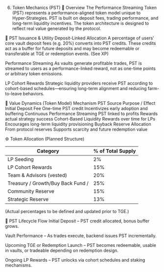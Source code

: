6. Token Mechanics (PST)
🧾 Overview
The Performance Streaming Token (PST) represents a performance-aligned token model unique to Hyper‑Strategies. PST is built on deposit fees, trading performance, and long-term liquidity incentives. The token architecture is designed to reflect real value generated by the protocol.

🔁 PST Issuance & Utility
Deposit-Linked Allocation
A percentage of users' core vault deposit fees (e.g. 20%) converts into PST credits. These credits act as a buffer for future deposits and may become redeemable or transferable at TGE or redemption events. (See XP)

Performance Streaming
As vaults generate profitable trades, PST is streamed to users as a performance-linked reward, not as one-time points or arbitrary token emissions.

LP Cohort Rewards
Strategic liquidity providers receive PST according to cohort-based schedules—ensuring long-term alignment and reducing farm-to-leave behaviors.

🧩 Value Dynamics (Token Model)
Mechanism	PST Source	Purpose / Effect
Initial Deposit Fee	One-time PST credit	Incentivizes early adoption and buffering
Continuous Performance	Streaming PST linked to profits	Rewards actual strategy success
Cohort-Based Liquidity	Rewards over time for LPs	Encourages long-term liquidity provisioning
Buyback Reserve Allocation	From protocol reserves	Supports scarcity and future redemption value

⚙️ Token Allocation (Planned Structure)

| Category                 | % of Total Supply |
|--------------------------|-------------------|
| LP Seeding               | 2%                |
| LP Cohort Rewards        | 15%                |
| Team & Advisors (vested) | 20%                |
| Treasury / Growth/Buy Back Fund /    | 25%                |
| Community Reserve        | 15%                |
| Strategic Reserve        | 13%                |

(Actual percentages to be defined and updated prior to TGE.)

🎯 PST Lifecycle Flow
Initial Deposit – PST credit allocated, bonus buffer grows.

Vault Performance – As trades execute, backend issues PST incrementally.

Upcoming TGE or Redemption Launch – PST becomes redeemable, usable in vaults, or tradeable depending on redemption design.

Ongoing LP Rewards – PST unlocks via cohort schedules and staking mechanisms.

